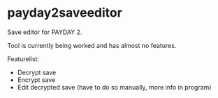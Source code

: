payday2saveeditor
=================

Save editor for PAYDAY 2.


Tool is currently being worked and has almost no features.

Featurelist:
  - Decrypt save
  - Encrypt save
  - Edit decrypted save (have to do so manually, more info in program)
